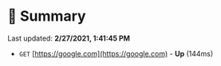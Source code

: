 # 📖 Summary
Last updated: **2/27/2021, 1:41:45 PM**

- `GET` [https://google.com](https://google.com) - **Up** (144ms)
